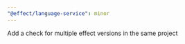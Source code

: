 ```yaml
---
"@effect/language-service": minor
---
```


Add a check for multiple effect versions in the same project
